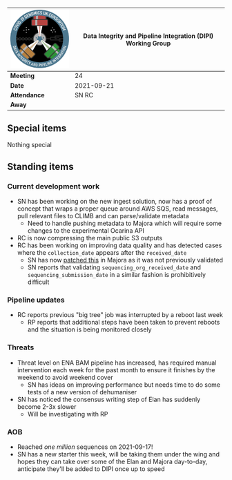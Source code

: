 | <img src="/assets/dipi.png" alt="DIPI Badge" width="150">      | Data Integrity and Pipeline Integration (DIPI) Working Group |
| -------------- | -------------------- |
| **Meeting**    | 24                   |
| **Date**       | 2021-09-21           |
| **Attendance** | SN RC                |
| **Away**       |                      |


## Special items

Nothing special

## Standing items

### Current development work

* SN has been working on the new ingest solution, now has a proof of concept that wraps a proper queue around AWS SQS, read messages, pull relevant files to CLIMB and can parse/validate metadata
    * Need to handle pushing metadata to Majora which will require some changes to the experimental Ocarina API
* RC is now compressing the main public S3 outputs
* RC has been working on improving data quality and has detected cases where the `collection_date` appears after the `received_date`
    * SN has now [patched this](https://github.com/SamStudio8/majora/commit/aba49d868633066e6c81787092f4d3722729b608) in Majora as it was not previously validated
    * SN reports that validating `sequencing_org_received_date` and `sequencing_submission_date` in a similar fashion is prohibitively difficult

### Pipeline updates

* RC reports previous "big tree" job was interrupted by a reboot last week
    * RP reports that additional steps have been taken to prevent reboots and the situation is being monitored closely

### Threats

* Threat level on ENA BAM pipeline has increased, has required manual intervention each week for the past month to ensure it finishes by the weekend to avoid weekend cover
    * SN has ideas on improving performance but needs time to do some tests of a new version of dehumaniser
* SN has noticed the consensus writing step of Elan has suddenly become 2-3x slower
    * Will be investigating with RP

### AOB

* Reached *one million* sequences on 2021-09-17!
* SN has a new starter this week, will be taking them under the wing and hopes they can take over some of the Elan and Majora day-to-day, anticipate they'll be added to DIPI once up to speed
